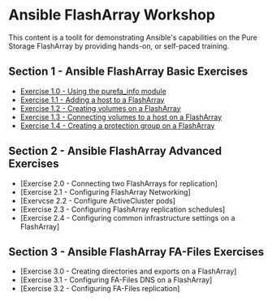 # Ansible FlashArray Workshop
This content is a toolit for demonstrating Ansible's capabilities on the Pure Storage FlashArray by providing hands-on, or self-paced training.

## Section 1 - Ansible FlashArray Basic Exercises

 - [Exercise 1.0 - Using the purefa_info module](1.0-get-facts)
 - [Exercise 1.1 - Adding a host to a FlashArray](1.1-add-host)
 - [Exercise 1.2 - Creating volumes on a FlashArray](1.2-add-volumes)
 - [Exercise 1.3 - Connecting volumes to a host on a FlashArray](1.3-connect-volumes)
 - [Exercise 1.4 - Creating a protection group on a FlashArray](1.4-pgroup)

## Section 2 - Ansible FlashArray Advanced Exercises

 - [Exercise 2.0 - Connecting two FlashArrays for replication]
 - [Exercise 2.1 - Configuring FlashArray Networking]
 - [Exervcse 2.2 - Configure ActiveCluster pods]
 - [Exercise 2.3 - Configuring FlashArray replication schedules]
 - [Exercise 2.4 - Configuring common infrastructure settings on a FlashArray]

## Section 3 - Ansible FlashArray FA-Files Exercises

 - [Exercise 3.0 - Creating directories and exports on a FlashArray]
 - [Exercise 3.1 - Configuring FA-Files DNS on a FlashArray]
 - [Exercise 3.2 - Configuring FA-Files replication]

